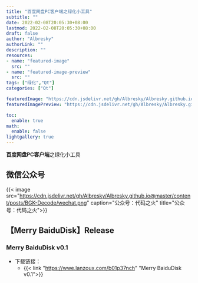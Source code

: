 ```yaml
---
title: "百度网盘PC客户端之绿化小工具"
subtitle: ""
date: 2022-02-08T20:05:30+08:00
lastmod: 2022-02-08T20:05:30+08:00
draft: false
author: "Albresky"
authorLink: ""
description: ""
resources:
- name: "featured-image"
  src: ""
- name: "featured-image-preview"
  src: ""
tags: ["绿化","Qt"]
categories: ["Qt"]

featuredImage: "https://cdn.jsdelivr.net/gh/Albresky/Albresky.github.io@master/content/posts/MerryBaiduDisk/featured-image.png"
featuredImagePreview: "https://cdn.jsdelivr.net/gh/Albresky/Albresky.github.io@master/content/posts/MerryBaiduDisk/featured-image-preview.png"

toc:
  enable: true
math:
  enable: false
lightgallery: true
---
```

**百度网盘PC客户端**之绿化小工具
<!--more-->
## 微信公众号

{{< image src="https://cdn.jsdelivr.net/gh/Albresky/Albresky.github.io@master/content/posts/BGK-Decode/wechat.png" caption="公众号：代码之火" title="公众号：代码之火">}}


## 【Merry BaiduDisk】Release


### Merry BaiduDisk v0.1 

 - 下载链接：
   - {{< link "https://wwe.lanzoux.com/b01p37nch" "Merry BaiduDisk v0.1">}}